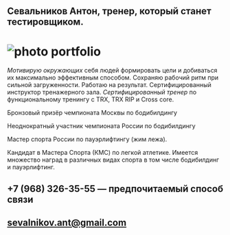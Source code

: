 ## Севальников Антон, тренер, который станет тестировщиком. 

# ![photo portfolio](123.JPG)

 _Мотивирую окружающих_ себя людей формировать цели и добиваться их максимально эффективным способом. Сохраняю рабочий ритм при сильной загруженности. Работаю на результат. Сертифицированный инструктор тренажерного зала. _Сертифицированный тренер_ по функциональному тренингу с TRX, TRX RIP и Cross core.

Бронзовый призёр чемпионата Москвы по бодибилдингу 

Неоднократный участник чемпионата России по бодибилдингу 

Мастер спорта России по пауэрлифтингу (жим лежа). 

Кандидат в Мастера Спорта (КМС) по легкой атлетике. Имеется множество наград в различных видах спорта в том числе бодибилдинг и пауэрлифтинг.

 ## +7 (968) 326-35-55 — предпочитаемый способ связи
 ## sevalnikov.ant@gmail.com